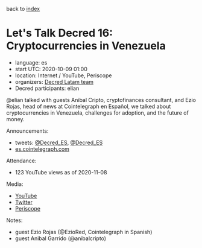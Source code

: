 back to [index](index.md)

# Let's Talk Decred 16: Cryptocurrencies in Venezuela

- language: es
- start UTC: 2020-10-09 01:00
- location: Internet / YouTube, Periscope
- organizers: [Decred Latam team](https://twitter.com/Decred_ES)
- Decred participants: elian

\@elian talked with guests Anibal Cripto, cryptofinances consultant, and Ezio Rojas, head of news at Cointelegraph en Español, we talked about cryptocurrencies in Venezuela, challenges for adoption, and the future of money.

Announcements:

- tweets: [@Decred_ES](https://twitter.com/Decred_ES/status/1313526622927171585), [@Decred_ES](https://twitter.com/Decred_ES/status/1314347838348972033)
- [es.cointelegraph.com](https://es.cointelegraph.com/news/the-next-meeting-of-lets-talk-decred-will-be-about-cryptocurrencies-in-venezuela)

Attendance:

- 123 YouTube views as of 2020-11-08

Media:

- [YouTube](https://www.youtube.com/watch?v=xxNFxZJuOwA)
- [Twitter](https://twitter.com/Decred_ES/status/1314370117975699456)
- [Periscope](https://www.pscp.tv/w/ck5cLjF6WUViTEFxcXlsS2V8MUJkeFluWVd3Um9LWINjvGBL7srw0Bb8UdsNlUGXjYFm-7BdCh4_oYkR50WJ)

Notes:

- guest Ezio Rojas (@EzioRed, Cointelegraph in Spanish)
- guest Anibal Garrido (@anibalcripto)

